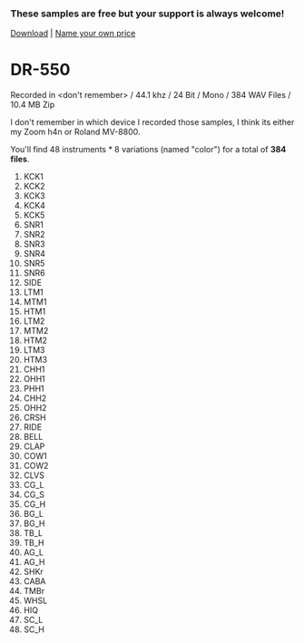 ### These samples are free but your support is always welcome!

[Download](https://bit.ly/39hEyUD) | [Name your own price](https://www.paypal.com/donate/?hosted_button_id=ASWDQ37Y4XFCQ)

# DR-550
Recorded in <don't remember> / 44.1 khz / 24 Bit / Mono / 384 WAV Files / 10.4 MB Zip

I don't remember in which device I recorded those samples, I think its either my Zoom h4n or Roland MV-8800.

You'll find 48 instruments * 8 variations (named "color") for a total of __384 files__.

01. KCK1
02. KCK2
03. KCK3
04. KCK4
05. KCK5
06. SNR1
07. SNR2
08. SNR3
09. SNR4
10. SNR5
11. SNR6
12. SIDE
13. LTM1
14. MTM1
15. HTM1
16. LTM2
17. MTM2
18. HTM2
19. LTM3
20. HTM3
21. CHH1
22. OHH1
23. PHH1
24. CHH2
25. OHH2
26. CRSH
27. RIDE
28. BELL
29. CLAP
30. COW1
31. COW2
32. CLVS
33. CG_L
34. CG_S
35. CG_H
36. BG_L
37. BG_H
38. TB_L
39. TB_H
40. AG_L
41. AG_H
42. SHKr
43. CABA
44. TMBr
45. WHSL
46. HIQ
47. SC_L
48. SC_H
